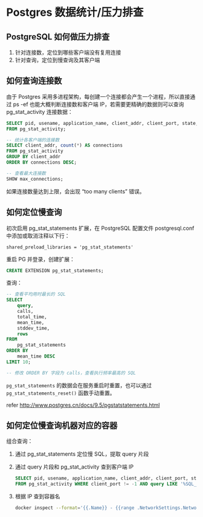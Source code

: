 # Postgres 数据统计/压力排查

## PostgreSQL 如何做压力排查

1. 针对连接数，定位到哪些客户端没有复用连接
2. 针对查询，定位到慢查询及其客户端

## 如何查询连接数

由于 Postgres 采用多进程架构，每创建一个连接都会产生一个进程，所以直接通过 ps -ef 也能大概判断连接数和客户端 IP，若需要更精确的数据则可以查询 pg_stat_activity 连接数据：

```sql
SELECT pid, usename, application_name, client_addr, client_port, state, query
FROM pg_stat_activity;

-- 统计各客户端的连接数
SELECT client_addr, count(*) AS connections
FROM pg_stat_activity
GROUP BY client_addr
ORDER BY connections DESC;

-- 查看最大连接数
SHOW max_connections;
```

如果连接数量达到上限，会出现 “too many clients” 错误。

## 如何定位慢查询

初次启用 pg_stat_statements 扩展，在 PostgreSQL 配置文件 postgresql.conf 中添加或取消注释以下行：

```
shared_preload_libraries = 'pg_stat_statements'
```

重启 PG 并登录，创建扩展：

```sql
CREATE EXTENSION pg_stat_statements;
```

查询：

```sql
-- 查看平均用时最长的 SQL
SELECT
    query,
    calls,
    total_time,
    mean_time,
    stddev_time,
    rows
FROM
    pg_stat_statements
ORDER BY
    mean_time DESC
LIMIT 10;

-- 修改 ORDER BY 字段为 calls，查看执行频率最高的 SQL
```

`pg_stat_statements` 的数据会在服务重启时重置，也可以通过 `pg_stat_statements_reset()` 函数手动重置。

refer http://www.postgres.cn/docs/9.5/pgstatstatements.html

## 如何定位慢查询机器对应的容器

组合查询：

1. 通过 pg_stat_statements 定位慢 SQL，提取 query 片段
2. 通过 query 片段和 pg_stat_activity 查到客户端 IP
    
    ```sql
    SELECT pid, usename, application_name, client_addr, client_port, state, query
    FROM pg_stat_activity WHERE client_port != -1 AND query LIKE '%SQL_SEGMENT%';
    ```
    
3. 根据 IP 查到容器名
    
    ```bash
    docker inspect --format='{{.Name}} - {{range .NetworkSettings.Networks}}{{.IPAddress}} {{end}}' $(docker ps -q)
    ```